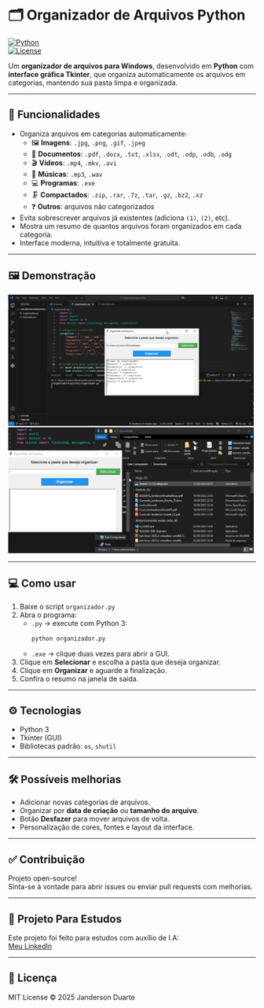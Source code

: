 # 🗂 Organizador de Arquivos Python

[![Python](https://img.shields.io/badge/Python-3.11-blue?logo=python&logoColor=white)](https://www.python.org/)  
[![License](https://img.shields.io/badge/License-MIT-green)](LICENSE)  

Um **organizador de arquivos para Windows**, desenvolvido em **Python** com **interface gráfica Tkinter**, que organiza automaticamente os arquivos em categorias, mantendo sua pasta limpa e organizada.  

---

## 🎯 Funcionalidades

- Organiza arquivos em categorias automaticamente:
  - 🖼 **Imagens**: `.jpg`, `.png`, `.gif`, `.jpeg`  
  - 📄 **Documentos**: `.pdf`, `.docx`, `.txt`, `.xlsx`, `.odt`, `.odp`, `.odb`, `.odg`  
  - 🎬 **Vídeos**: `.mp4`, `.mkv`, `.avi`  
  - 🎵 **Músicas**: `.mp3`, `.wav`  
  - 💻 **Programas**: `.exe`  
  - 🗜 **Compactados**: `.zip`, `.rar`, `.7z`, `.tar`, `.gz`, `.bz2`, `.xz`  
  - ❓ **Outros**: arquivos não categorizados  
- Evita sobrescrever arquivos já existentes (adiciona `(1)`, `(2)`, etc).  
- Mostra um resumo de quantos arquivos foram organizados em cada categoria.  
- Interface moderna, intuitiva e totalmente gratuita.  

---

## 🖼 Demonstração
<img src="screenshots/staticshot.png" width="500">
<img src="screenshots/demo.gif" width="500"/>



---

## 💻 Como usar

1. Baixe o script `organizador.py`  
2. Abra o programa:  
   - `.py` → execute com Python 3:  
     ```bash
     python organizador.py
     ```  
   - `.exe` → clique duas vezes para abrir a GUI.  
3. Clique em **Selecionar** e escolha a pasta que deseja organizar.  
4. Clique em **Organizar** e aguarde a finalização.  
5. Confira o resumo na janela de saída.  

---

## ⚙️ Tecnologias

- Python 3  
- Tkinter (GUI)  
- Bibliotecas padrão: `os`, `shutil`  

---

## 🛠 Possíveis melhorias

- Adicionar novas categorias de arquivos.  
- Organizar por **data de criação** ou **tamanho do arquivo**.  
- Botão **Desfazer** para mover arquivos de volta.  
- Personalização de cores, fontes e layout da interface.  

---

## ✅ Contribuição

Projeto open-source!  
Sinta-se à vontade para abrir issues ou enviar pull requests com melhorias.  

---

## 📌 Projeto Para Estudos

Este projeto foi feito para estudos com auxílio de I.A:  
[Meu LinkedIn](https://www.linkedin.com/in/jandersonduarteabr)  

---

## 📝 Licença

MIT License © 2025 Janderson Duarte
